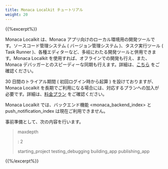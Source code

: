 ```yaml
---
title: Monaca Localkit チュートリアル
weight: 20
---
```


{{%excerpt%}}

Monaca Localkit は、Monaca
アプリ向けのローカル環境用の開発ツールです。ソースコード管理システム (
バージョン管理システム )、タスク実行ツール ( Task Runner
)、各種エディターなど、多岐にわたる開発ツールと併用できます。Monaca
Localkit を使用すれば、オフラインでの開発も行え、また、Monaca
デバッガーとのスピーディーな同期も行えます。詳細は、[こちら](/ja/products_guide/monaca_localkit)
をご確認ください。

<div class="admonition note">

30 日間のトライアル期間 ( 初回ログイン時から起算 )
を設けておりますが、Monaca Localkit
を長期でご利用になる場合には、対応するプランへの加入が必要です。詳細は、[料金プラン](https://ja.monaca.io/pricing.html)
をご確認ください。

</div>

<div class="admonition note">

Monaca Localkit では、バックエンド機能 &lt;monaca\_backend\_index&gt; と
push\_notification\_index は現在ご利用できません。

</div>

事前準備として、次の内容を行います。

> maxdepth
>
> :   2
>
> starting\_project testing\_debugging building\_app publishing\_app

{{%/excerpt%}}